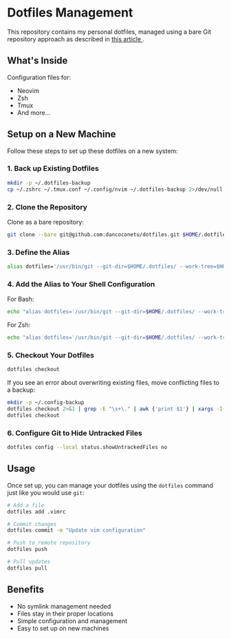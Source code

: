 # Dotfiles Management

This repository contains my personal dotfiles, managed using a bare Git repository approach as described in [this article ](https://www.anand-iyer.com/blog/2018/a-simpler-way-to-manage-your-dotfiles/).

## What's Inside

Configuration files for:

- Neovim
- Zsh
- Tmux
- And more...

## Setup on a New Machine

Follow these steps to set up these dotfiles on a new system:

### 1. Back up Existing Dotfiles

```bash
mkdir -p ~/.dotfiles-backup
cp ~/.zshrc ~/.tmux.conf ~/.config/nvim ~/.dotfiles-backup 2>/dev/null
```

### 2. Clone the Repository

Clone as a bare repository:

```bash
git clone --bare git@github.com:dancoconetu/dotfiles.git $HOME/.dotfiles
```

### 3. Define the Alias

```bash
alias dotfiles='/usr/bin/git --git-dir=$HOME/.dotfiles/ --work-tree=$HOME'
```

### 4. Add the Alias to Your Shell Configuration

For Bash:

```bash
echo "alias dotfiles='/usr/bin/git --git-dir=$HOME/.dotfiles/ --work-tree=$HOME'" >> ~/.bashrc
```

For Zsh:

```bash
echo "alias dotfiles='/usr/bin/git --git-dir=$HOME/.dotfiles/ --work-tree=$HOME'" >> ~/.zshrc
```

### 5. Checkout Your Dotfiles

```bash
dotfiles checkout
```

If you see an error about overwriting existing files, move conflicting files to a backup:

```bash
mkdir -p ~/.config-backup
dotfiles checkout 2>&1 | grep -E "\s+\." | awk {'print $1'} | xargs -I{} mv {} ~/.config-backup/{}
dotfiles checkout
```

### 6. Configure Git to Hide Untracked Files

```bash
dotfiles config --local status.showUntrackedFiles no
```

## Usage

Once set up, you can manage your dotfiles using the `dotfiles` command just like you would use `git`:

```bash
# Add a file
dotfiles add .vimrc

# Commit changes
dotfiles commit -m "Update vim configuration"

# Push to remote repository
dotfiles push

# Pull updates
dotfiles pull
```

## Benefits

- No symlink management needed
- Files stay in their proper locations
- Simple configuration and management
- Easy to set up on new machines
